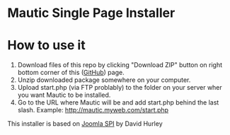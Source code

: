 # Mautic Single Page Installer

# How to use it

1. Download files of this repo by clicking "Download ZIP" button on right bottom corner of this ([GitHub]()) page.
2. Unzip downloaded package somewhere on your computer.
3. Upload start.php (via FTP problably) to the folder on your server wher you want Mautic to be installed.
4. Go to the URL where Mautic will be and add start.php behind the last slash. Example: http://mautic.myweb.com/start.php

This installer is based on [Joomla SPI](https://github.com/dbhurley/joomla-spi) by David Hurley